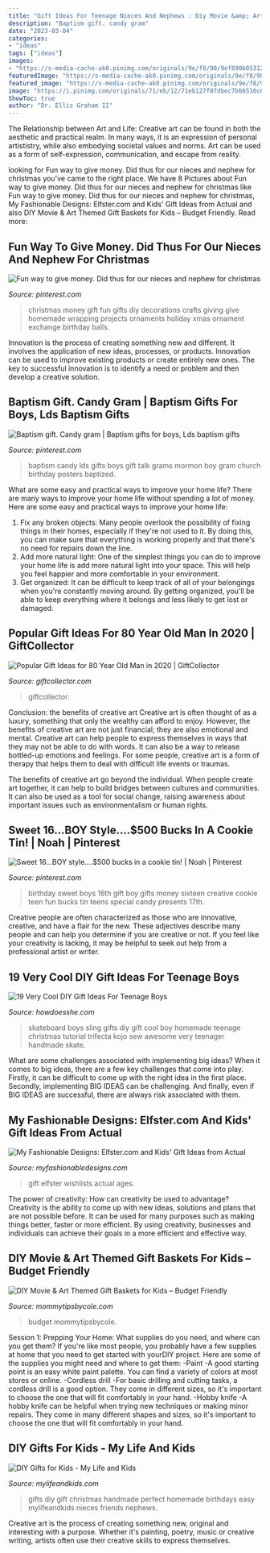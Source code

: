 ```yaml
---
title: "Gift Ideas For Teenage Nieces And Nephews : Diy Movie &amp; Art Themed Gift Baskets For Kids – Budget Friendly"
description: "Baptism gift. candy gram"
date: "2023-03-04"
categories:
- "ideas"
tags: ["ideas"]
images:
- "https://s-media-cache-ak0.pinimg.com/originals/9e/f8/90/9ef890b0531282c2c941b8f94289dc0a.jpg"
featuredImage: "https://s-media-cache-ak0.pinimg.com/originals/9e/f8/90/9ef890b0531282c2c941b8f94289dc0a.jpg"
featured_image: "https://s-media-cache-ak0.pinimg.com/originals/9e/f8/90/9ef890b0531282c2c941b8f94289dc0a.jpg"
image: "https://i.pinimg.com/originals/71/eb/12/71eb127f07dbec7b66510c6e57a5edf4.jpg"
ShowToc: true
author: "Dr. Ellis Graham II"
---
```



The Relationship between Art and Life:
Creative art can be found in both the aesthetic and practical realm. In many ways, it is an expression of personal artististry, while also embodying societal values and norms. Art can be used as a form of self-expression, communication, and escape from reality.

	

		
looking for Fun way to give money. Did thus for our nieces and nephew for christmas you've came to the right place. We have 8 Pictures about Fun way to give money. Did thus for our nieces and nephew for christmas like Fun way to give money. Did thus for our nieces and nephew for christmas, My Fashionable Designs: Elfster.com and Kids&#039; Gift Ideas from Actual and also DIY Movie &amp; Art Themed Gift Baskets for Kids – Budget Friendly. Read more:
		
    
## Fun Way To Give Money. Did Thus For Our Nieces And Nephew For Christmas

<img loading=lazy src="https://i.pinimg.com/originals/5f/28/9b/5f289b3f5f0a12fd6b23c0a3db6bbc29.jpg" onerror="this.onerror=null;this.src='https://tse4.mm.bing.net/th?id=OIP.XyG5dlP9p5v_PtyakGstrgAAAA&amp;pid=15.1';" alt="Fun way to give money. Did thus for our nieces and nephew for christmas">

_Source: pinterest.com_

>christmas money gift fun gifts diy decorations crafts giving give homemade wrapping projects ornaments holiday xmas ornament exchange birthday balls. 

	

Innovation is the process of creating something new and different. It involves the application of new ideas, processes, or products. Innovation can be used to improve existing products or create entirely new ones. The key to successful innovation is to identify a need or problem and then develop a creative solution.

    
## Baptism Gift. Candy Gram | Baptism Gifts For Boys, Lds Baptism Gifts

<img loading=lazy src="https://i.pinimg.com/originals/71/eb/12/71eb127f07dbec7b66510c6e57a5edf4.jpg" onerror="this.onerror=null;this.src='https://tse3.mm.bing.net/th?id=OIP.zr-g2EN-AenhxnunZZYNLwHaJ4&amp;pid=15.1';" alt="Baptism gift. Candy gram | Baptism gifts for boys, Lds baptism gifts">

_Source: pinterest.com_

>baptism candy lds gifts boys gift talk grams mormon boy gram church birthday posters baptized. 

	

What are some easy and practical ways to improve your home life?
There are many ways to improve your home life without spending a lot of money. Here are some easy and practical ways to improve your home life: 
1. Fix any broken objects: Many people overlook the possibility of fixing things in their homes, especially if they're not used to it. By doing this, you can make sure that everything is working properly and that there's no need for repairs down the line. 
2. Add more natural light: One of the simplest things you can do to improve your home life is add more natural light into your space. This will help you feel happier and more comfortable in your environment. 
3. Get organized: It can be difficult to keep track of all of your belongings when you're constantly moving around. By getting organized, you'll be able to keep everything where it belongs and less likely to get lost or damaged.

    
## Popular Gift Ideas For 80 Year Old Man In 2020 | GiftCollector

<img loading=lazy src="https://giftcollector.com/wp-content/uploads/2020/04/J28-Best-Gifts-for-80-year-old-Men-10.jpg" onerror="this.onerror=null;this.src='https://tse3.mm.bing.net/th?id=OIP.RFsnPlpALj0R2AIIWvidbwHaLH&amp;pid=15.1';" alt="Popular Gift Ideas for 80 Year Old Man in 2020 | GiftCollector">

_Source: giftcollector.com_

>giftcollector. 

	

Conclusion: the benefits of creative art
Creative art is often thought of as a luxury, something that only the wealthy can afford to enjoy. However, the benefits of creative art are not just financial; they are also emotional and mental.
Creative art can help people to express themselves in ways that they may not be able to do with words. It can also be a way to release bottled-up emotions and feelings. For some people, creative art is a form of therapy that helps them to deal with difficult life events or traumas.

The benefits of creative art go beyond the individual. When people create art together, it can help to build bridges between cultures and communities. It can also be used as a tool for social change, raising awareness about important issues such as environmentalism or human rights.

    
## Sweet 16...BOY Style....$500 Bucks In A Cookie Tin! | Noah | Pinterest

<img loading=lazy src="https://s-media-cache-ak0.pinimg.com/originals/9e/f8/90/9ef890b0531282c2c941b8f94289dc0a.jpg" onerror="this.onerror=null;this.src='https://tse4.mm.bing.net/th?id=OIP.wdTp16V3XTeTqlpKaImHpAHaJ4&amp;pid=15.1';" alt="Sweet 16...BOY style....$500 bucks in a cookie tin! | Noah | Pinterest">

_Source: pinterest.com_

>birthday sweet boys 16th gift boy gifts money sixteen creative cookie teen fun bucks tin teens special candy presents 17th. 

	

Creative people are often characterized as those who are innovative, creative, and have a flair for the new. These adjectives describe many people and can help you determine if you are creative or not. If you feel like your creativity is lacking, it may be helpful to seek out help from a professional artist or writer.

    
## 19 Very Cool DIY Gift Ideas For Teenage Boys

<img loading=lazy src="http://howdoesshe.com/wp-content/uploads/2014/11/a1-300x450.jpg" onerror="this.onerror=null;this.src='https://tse2.mm.bing.net/th?id=OIP.YrCvcpqz4DTkLMFHTU5YGQAAAA&amp;pid=15.1';" alt="19 Very Cool DIY Gift Ideas For Teenage Boys">

_Source: howdoesshe.com_

>skateboard boys sling gifts diy gift cool boy homemade teenage christmas tutorial trifecta kojo sew awesome very teenager handmade skate. 

	

What are some challenges associated with implementing big ideas?
When it comes to big ideas, there are a few key challenges that come into play. Firstly, it can be difficult to come up with the right idea in the first place. Secondly, implementing BIG IDEAS can be challenging. And finally, even if BIG IDEAS are successful, there are always risk associated with them.

    
## My Fashionable Designs: Elfster.com And Kids&#039; Gift Ideas From Actual

<img loading=lazy src="https://4.bp.blogspot.com/-368SrMFt7RY/VmrrzZBOM6I/AAAAAAAAtfM/SHmdnywDk0c/s1600/XmasGift_Girls_4-6.jpg" onerror="this.onerror=null;this.src='https://tse1.mm.bing.net/th?id=OIP.UestzEnFx1FyIxyAP1ZWaQHaHa&amp;pid=15.1';" alt="My Fashionable Designs: Elfster.com and Kids&#039; Gift Ideas from Actual">

_Source: myfashionabledesigns.com_

>gift elfster wishlists actual ages. 

	

The power of creativity: How can creativity be used to advantage?
Creativity is the ability to come up with new ideas, solutions and plans that are not possible before. It can be used for many purposes such as making things better, faster or more efficient. By using creativity, businesses and individuals can achieve their goals in a more efficient and effective way.

    
## DIY Movie &amp; Art Themed Gift Baskets For Kids – Budget Friendly

<img loading=lazy src="https://mommytipsbycole.com/wp-content/uploads/2013/12/photo-3-2.jpg" onerror="this.onerror=null;this.src='https://tse2.mm.bing.net/th?id=OIP.nWUi9AzoAJWqXCK3HbRSCQHaHa&amp;pid=15.1';" alt="DIY Movie &amp; Art Themed Gift Baskets for Kids – Budget Friendly">

_Source: mommytipsbycole.com_

>budget mommytipsbycole. 

	

Session 1: Prepping Your Home: What supplies do you need, and where can you get them?
If you're like most people, you probably have a few supplies at home that you need to get started with yourDIY project. Here are some of the supplies you might need and where to get them:
-Paint -A good starting point is an easy white paint palette. You can find a variety of colors at most stores or online. 
-Cordless drill -For basic drilling and cutting tasks, a cordless drill is a good option. They come in different sizes, so it's important to choose the one that will fit comfortably in your hand. 
-Hobby knife -A hobby knife can be helpful when trying new techniques or making minor repairs. They come in many different shapes and sizes, so it's important to choose the one that will fit comfortably in your hand.

    
## DIY Gifts For Kids - My Life And Kids

<img loading=lazy src="http://mylifeandkids.com/wp-content/uploads/2014/11/diy-gifts-for-kids.png" onerror="this.onerror=null;this.src='https://tse1.mm.bing.net/th?id=OIP.GZALWel_8IOFi-LSqqaYzQHaPJ&amp;pid=15.1';" alt="DIY Gifts for Kids - My Life and Kids">

_Source: mylifeandkids.com_

>gifts diy gift christmas handmade perfect homemade birthdays easy mylifeandkids nieces friends nephews. 

	

Creative art is the process of creating something new, original and interesting with a purpose. Whether it's painting, poetry, music or creative writing, artists often use their creative skills to express themselves.

